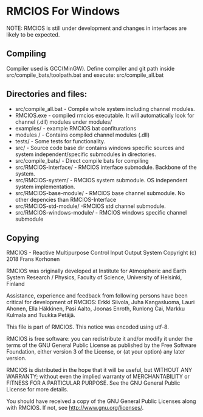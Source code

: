 # RMCIOS For Windows
NOTE:
RMCIOS is still under development and changes in interfaces are likely to be expected.

## Compiling
Compiler used is GCC(MinGW). Define compiler and git path inside src/compile\_bats/toolpath.bat and execute: src/compile\_all.bat

## Directories and files:
* src/compile\_all.bat - Compile whole system including channel modules.
* RMCIOS.exe - compiled rmcios executable. It will automatically look for channel (.dll) modules under modules/ 
* examples/ - example RMCIOS bat confiturations
* modules / - Contains compiled channel modules (.dll) 
* tests/ - Some tests for functionality.
* src/ - Source code base dir contains windows specific sources and system independent/specific submodules in directories.
* src/compile\_bats/ - Direct compile bats for compiling 
* src/RMCIOS-interface/ - RMCIOS interface submodule. Backbone of the system.
* src/RMCIOS-system/ - RMCIOS system submodule. OS independent system implementation.
* src/RMCIOS-base-module/ - RMCIOS base channel submodule. No other depencies than RMCIOS-Interface
* src/RMCIOS-std-module/ -RMCIOS std channel submodule.
* src/RMCIOS-windows-module/ - RMCIOS windows specific channel submodule

## Copying

RMCIOS - Reactive Multipurpose Control Input Output System
Copyright (c) 2018 Frans Korhonen

RMCIOS was originally developed at Institute for Atmospheric 
and Earth System Research / Physics, Faculty of Science, 
University of Helsinki, Finland

Assistance, experience and feedback from following persons have been 
critical for development of RMCIOS: Erkki Siivola, Juha Kangasluoma, 
Lauri Ahonen, Ella Häkkinen, Pasi Aalto, Joonas Enroth, Runlong Cai, 
Markku Kulmala and Tuukka Petäjä.

This file is part of RMCIOS. This notice was encoded using utf-8.

RMCIOS is free software: you can redistribute it and/or modify
it under the terms of the GNU General Public License as published by
the Free Software Foundation, either version 3 of the License, or
(at your option) any later version.

RMCIOS is distributed in the hope that it will be useful,
but WITHOUT ANY WARRANTY; without even the implied warranty of
MERCHANTABILITY or FITNESS FOR A PARTICULAR PURPOSE. See the
GNU General Public License for more details.

You should have received a copy of the GNU General Public Licenses
along with RMCIOS.  If not, see <http://www.gnu.org/licenses/>.

